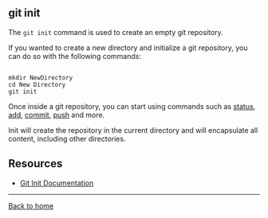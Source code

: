 ## git init

The `git init` command is used to create an empty git repository.

If you wanted to create a new directory and initialize a git repository, you can do so with the following commands: 
```

mkdir NewDirectory
cd New Directory
git init
```
Once inside a git repository, you can start using commands such as
[status](./Status.md),
[add](./Add.md),
[commit](./Commit.md),
[push](./Push.md)
and more. 

Init will create the repository in the current directory and will encapsulate all content, including other directories. 

## Resources

- [Git Init Documentation](https://git-scm.com/docs/git-init)

---

[Back to home](ReadME.md../)
